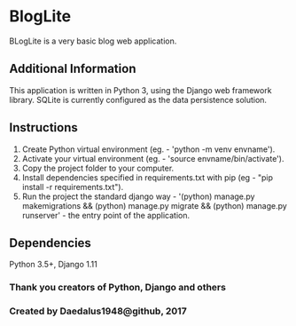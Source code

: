 # BlogLite

BLogLite is a very basic blog web application.

## Additional Information

This application is written in Python 3, using the Django web framework library.
SQLite is currently configured as the data persistence solution.

## Instructions

1) Create Python virtual environment (eg. - 'python -m venv envname').
2) Activate your virtual environment (eg. - 'source envname/bin/activate').
3) Copy the project folder to your computer. 
4) Install dependencies specified in requirements.txt with pip (eg - "pip install -r requirements.txt").
5) Run the project the standard django way - '(python) manage.py makemigrations && (python) manage.py migrate && (python) manage.py runserver' - the entry point of the application.

## Dependencies

Python 3.5+, Django 1.11

### Thank you creators of Python, Django and others
### Created by Daedalus1948@github, 2017
